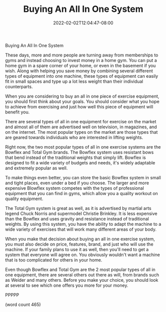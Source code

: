 ﻿---
title: "Buying An All In One System"
date: 2022-02-02T12:04:47-08:00
description: "Exercise Tips for Web Success"
featured_image: "/images/Exercise.jpg"
tags: ["Exercise"]
---

Buying An All In One System

These days, more and more people are turning away
from memberships to gyms and instead choosing to 
invest money in a home gym.  You can put a home
gym in a spare corner of your home, or even in the
basement if you wish.  Along with helping you save
money by combining several different types of 
equipment into one machine, these types of equipment
can easily fit in small spaces and type up a lot
less weight than their individual counterparts.

When you are considering to buy an all in one piece
of exercise equipment, you should first think 
about your goals.  You should consider what you 
hope to achieve from exercising and just how well
this piece of equipment will benefit you.

There are several types of all in one equipment for
exercise on the market and almost all of them are
advertised well on television, in magazines, and 
on the internet.  The most popular types on the
market are those types that are geared towards
individuals who are interested in lifting weights.

Right now, the two most popular types of all in
one exercise systems are the Bowflex and Total Gym
brands.  The Bowflex system uses resistant bows 
that bend instead of the traditional weights that
simply lift.  Bowflex is designed to fit a wide
variety of budgets and needs, it's widely 
adaptable and extremely popular as well.

To make things even better, you can store the
basic Bowflex system in small and tight places,
even under a bed if you choose.  The larger and
more expensive Blowflex system competes with 
the types of professional equipment that you can
find in gyms, which allow you a quality workout
on quality equipment.

The Total Gym system is great as well, as it
is advertised by martial arts legend Chuck Norris
and supermodel Christie Brinkley.  It is less
expensive than the Bowflex and uses gravity
and resistance instead of traditional weights.
By using this system, you have the ability to
adapt the machine to a wide variety of exercises
that will work many different areas of your body.

When you make that decision about buying an all
in one exercise system, you must also decide 
on price, features, brand, and just who will use
the machine.  If your family plans to use it as
well, then you'll need to get a system that 
everyone will agree on.  You obviously wouldn't
want a machine that is too complicated for
others in your home.

Even though Bowflex and Total Gym are the 2 most
popular types of all in one equipment, there are
several others out there as will, from brands
such as Weider and many others.  Before you
make your choice, you should look at several
to see which one offers you more for your money.

PPPPP

(word count 465)
